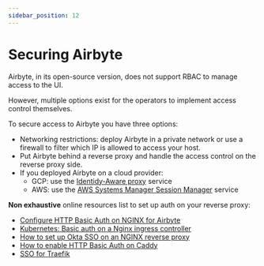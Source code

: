 ```yaml
---
sidebar_position: 12
---
```


# Securing Airbyte

Airbyte, in its open-source version, does not support RBAC to manage access to the UI.

However, multiple options exist for the operators to implement access control themselves.

To secure access to Airbyte you have three options:
* Networking restrictions: deploy Airbyte in a private network or use a firewall to filter which IP is allowed to access your host.
* Put Airbyte behind a reverse proxy and handle the access control on the reverse proxy side. 
* If you deployed Airbyte on a cloud provider: 
    * GCP: use the [Identidy-Aware proxy](https://cloud.google.com/iap) service
    * AWS: use the [AWS Systems Manager Session Manager](https://docs.aws.amazon.com/systems-manager/latest/userguide/session-manager.html) service

**Non exhaustive** online resources list to set up auth on your reverse proxy:
* [Configure HTTP Basic Auth on NGINX for Airbyte](https://shadabshaukat.medium.com/deploy-and-secure-airbyte-with-nginx-reverse-proxy-basic-authentication-lets-encrypt-ssl-72bee223a4d9)
* [Kubernetes: Basic auth on a Nginx ingress controller](https://kubernetes.github.io/ingress-nginx/examples/auth/basic/)
* [How to set up Okta SSO on an NGINX reverse proxy](https://developer.okta.com/blog/2018/08/28/nginx-auth-request)
* [How to enable HTTP Basic Auth on Caddy](https://caddyserver.com/docs/caddyfile/directives/basicauth)
* [SSO for Traefik](https://github.com/thomseddon/traefik-forward-auth)
